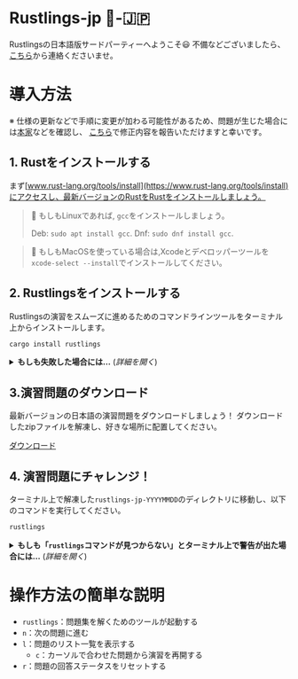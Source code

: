 # Rustlings-jp 🦀-🇯🇵

Rustlingsの日本語版サードパーティーへようこそ😃
不備などございましたら、[こちら](https://github.com/sotanengel/rustlings-jp/issues)から連絡くださいませ。


# 導入方法
※ 仕様の更新などで手順に変更が加わる可能性があるため、問題が生じた場合には[本家](https://github.com/rust-lang/rustlings/blob/main)などを確認し、
[こちら](https://github.com/sotanengel/rustlings-jp/issues)で修正内容を報告いただけますと幸いです。


## 1. Rustをインストールする
まず[www.rust-lang.org/tools/install](https://www.rust-lang.org/tools/install)にアクセスし、最新バージョンのRustをRustをインストールしましょう。

> 🐧 もしもLinuxであれば, `gcc`をインストールしましょう。
>
> Deb: `sudo apt install gcc`.
> Dnf: `sudo dnf install gcc`.

> 🍎 もしもMacOSを使っている場合は,Xcodeとデベロッパーツールを`xcode-select --install`でインストールしてください。


## 2. Rustlingsをインストールする
Rustlingsの演習をスムーズに進めるためのコマンドラインツールをターミナル上からインストールします。


```bash
cargo install rustlings
```

<details>
<summary><strong>もしも失敗した場合には…</strong> (<em>詳細を開く</em>)</summary>

- `rustup update`コマンドで最新バージョンのRustか確認してください
- `--locked`フラグを利用してみてください、こんな感じで→`cargo install rustlings --locked`
- もしくは[本家のissue](https://github.com/rust-lang/rustlings/issues/new)で報告してください

</details>


## 3.演習問題のダウンロード
最新バージョンの日本語の演習問題をダウンロードしましょう！
ダウンロードしたzipファイルを解凍し、好きな場所に配置してください。

[ダウンロード](https://github.com/sotanengel/rustlings-jp)

## 4. 演習問題にチャレンジ！
ターミナル上で解凍した`rustlings-jp-YYYYMMDD`のディレクトリに移動し、以下のコマンドを実行してください。


```bash
rustlings
```


<details>
<summary><strong>もしも「<code>rustlings</code>コマンドが見つからない」とターミナル上で警告が出た場合には…</strong> (<em>詳細を開く</em>)</summary>

You are probably using Linux and installed Rust using your package manager.
もしもLinux系を使っており、Rustをパッケージマネージャーでインストールしていた場合には、
Cargoが`~/.cargo/bin`にダウンロードされているものの、
 `~/.cargo/bin`が`PATH`の環境変数に入っていない可能性があります。

解決方法としては、

- 手動で`~/.cargo/bin`を`PATH`に追加する
- Rustをアンインストールし、`rustup`: https://www.rust-lang.org/tools/install でインストールする

</details>


# 操作方法の簡単な説明
- `rustlings`：問題集を解くためのツールが起動する
- `n`：次の問題に進む
- `l`：問題のリスト一覧を表示する
  - `c`：カーソルで合わせた問題から演習を再開する
- `r`：問題の回答ステータスをリセットする

